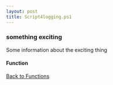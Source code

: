 ```yaml
---
layout: post
title: Script4logging.ps1
---
```


### something exciting

Some information about the exciting thing

#### Function

<script async src="https://gist-it.appspot.com/github.com/BanterBoy/scripts-blog/blob/master/PowerShell/functions/Script4logging.ps1"></script>

<a href="/menu/_pages/functions.html">Back to Functions</a>
